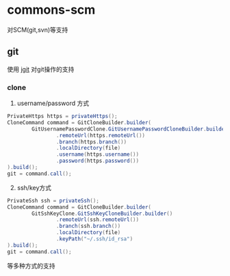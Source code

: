# commons-scm
对SCM(git,svn)等支持
## git
使用 [jgit](https://www.eclipse.org/jgit/) 对git操作的支持
### clone
1. username/password 方式

```java
PrivateHttps https = privateHttps();
CloneCommand command = GitCloneBuilder.builder(
        GitUsernamePasswordClone.GitUsernamePasswordCloneBuilder.builder()
                .remoteUrl(https.remoteUrl())
                .branch(https.branch())
                .localDirectory(file)
                .username(https.username())
                .password(https.password())
).build();
git = command.call();
```
2. ssh/key方式
```java
PrivateSsh ssh = privateSsh();
CloneCommand command = GitCloneBuilder.builder(
        GitSshKeyClone.GitSshKeyCloneBuilder.builder()
                .remoteUrl(ssh.remoteUrl())
                .branch(ssh.branch())
                .localDirectory(file)
                .keyPath("~/.ssh/id_rsa")
).build();
git = command.call();
```
等多种方式的支持
